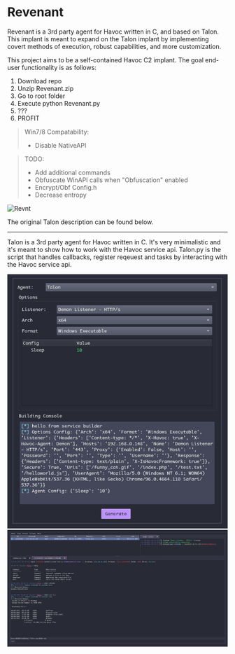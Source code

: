 # Revenant  

Revenant is a 3rd party agent for Havoc written in C, and based on Talon. This implant is meant to expand on the Talon implant by implementing covert methods of execution, robust capabilities, and more customization.

This project aims to be a self-contained Havoc C2 implant. The goal end-user functionality is as follows:

1) Download repo
2) Unzip Revenant.zip
3) Go to root folder
4) Execute python Revenant.py
5) ???
6) PROFIT

  > Win7/8 Compatability:  
  > - Disable NativeAPI  

> TODO:
> - Add additional commands
> - Obfuscate WinAPI calls when "Obfuscation" enabled
> - Encrypt/Obf Config.h
> - Decrease entropy  



![Revnt](https://user-images.githubusercontent.com/22229087/221742449-acd2862d-db89-4272-b07c-e9431734a7fc.png)


The original Talon description can be found below.

-------------------------------------------------------------------------------------------------------------------------------------------------------------------------

Talon is a 3rd party agent for Havoc written in C. It's very minimalistic and it's meant to show how to work with the Havoc service api.
Talon.py is the script that handles callbacks, register reqeuest and tasks by interacting with the Havoc service api. 

![Payload Generator](Assets/PayloadGenerator.png)
![Havoc Talon Interacted](Assets/HavocTalonInteract.png)

